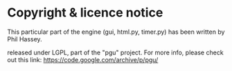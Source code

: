 # Copyright & licence notice

This particular part of the engine (gui, html.py, timer.py) has been written by Phil Hassey.

released under LGPL, part of the "pgu" project.
For more info, please check out this link: https://code.google.com/archive/p/pgu/
